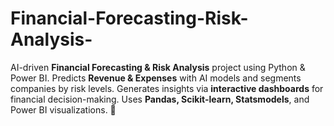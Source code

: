 # Financial-Forecasting-Risk-Analysis-
AI-driven **Financial Forecasting &amp; Risk Analysis** project using Python &amp; Power BI. Predicts **Revenue &amp; Expenses** with AI models and segments companies by risk levels. Generates insights via **interactive dashboards** for financial decision-making. Uses **Pandas, Scikit-learn, Statsmodels**, and Power BI visualizations. 🚀
